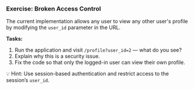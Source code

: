 ### Exercise: Broken Access Control

The current implementation allows any user to view any other user's profile by modifying the `user_id` parameter in the URL.

**Tasks:**
1. Run the application and visit `/profile?user_id=2` — what do you see?
2. Explain why this is a security issue.
3. Fix the code so that only the logged-in user can view their own profile.

💡 Hint: Use session-based authentication and restrict access to the session’s `user_id`.
